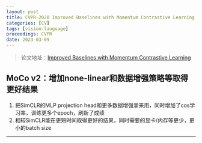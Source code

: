 ```yaml
---
layout: post
title: CVPR-2020 Improved Baselines with Momentum Contrastive Learning
categories: [CV]
tags: [vision-language]
proceedings: CVPR
date: 2023-03-09
---
```


> 论文地址：[Improved Baselines with Momentum Contrastive Learning](http://arxiv.org/abs/2003.04297)

## MoCo v2：增加none-linear和数据增强策略等取得更好结果

1. 把SimCLR的MLP projection head和更多数据增强拿来用，同时增加了cos学习率，训练更多个epoch，刷新了成绩
2. 相较SimCLR能在更短时间取得更好的结果，同时需要的显卡/内存等更少，更小的batch size

<HR align=left color=#987cb9 SIZE=1>
